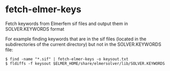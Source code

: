 # fetch-elmer-keys
Fetch keywords from Elmerfem sif files and output them in SOLVER.KEYWORDS format

For example finding keywords that are in the sif files (located in the subdirectories of the current directory) but not in the SOLVER.KEYWORDS file:

    $ find -name "*.sif" | fetch-elmer-keys -o keysout.txt
    $ fldiffs -f keysout $ELMER_HOME/share/elmersolver/lib/SOLVER.KEYWORDS
